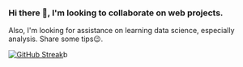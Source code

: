 ### Hi there 👋, I'm looking to collaborate on web projects. 
Also, I'm looking for assistance on learning data science, especially analysis. Share some tips😉.

[![GitHub Streak](https://streak-stats.demolab.com/Ruks-7=DenverCoder1)](https://git.io/streak-stats)b 

<!--
**Ruks-7/Ruks-7** is a ✨ _special_ ✨ repository because its `README.md` (this file) appears on your GitHub profile.

Here are some ideas to get you started:

- 🔭 I’m currently working on ...
- 🌱 I’m currently learning ...
- 👯 I’m looking to collaborate on ...
- 🤔 I’m looking for help with ...
- 💬 Ask me about ...
- 📫 How to reach me: ...
- 😄 Pronouns: ...
- ⚡ Fun fact: ...
-->
